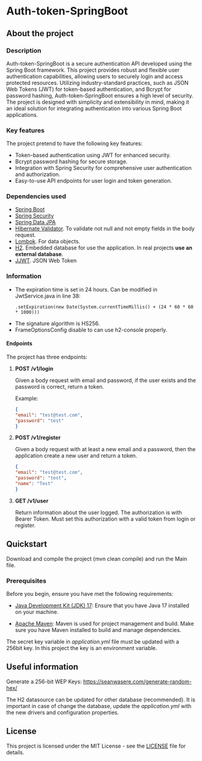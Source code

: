 # Auth-token-SpringBoot

## About the project 
### Description 
Auth-token-SpringBoot is a secure authentication API developed using the Spring Boot framework. 
This project provides robust and flexible user authentication capabilities, allowing users to securely login and access protected resources. 
Utilizing industry-standard practices, such as JSON Web Tokens (JWT) for token-based authentication, and Bcrypt for password hashing, Auth-token-SpringBoot ensures a high level of security. 
The project is designed with simplicity and extensibility in mind, making it an ideal solution for integrating authentication into various Spring Boot applications.

### Key features
The project pretend to have the following key features:
- Token-based authentication using JWT for enhanced security. 
- Bcrypt password hashing for secure storage. 
- Integration with Spring Security for comprehensive user authentication and authorization. 
- Easy-to-use API endpoints for user login and token generation. 

### Dependencies used

- [Spring Boot](https://spring.io/projects/spring-boot)
- [Spring Security](https://docs.spring.io/spring-security/reference/index.html)
- [Spring Data JPA](https://spring.io/projects/spring-data-jpa)
- [Hibernate Validator](https://hibernate.org/validator/). To validate not null and not empty fields in the body request.
- [Lombok](https://projectlombok.org/). For data objects.
- [H2](https://www.h2database.com/html/main.html). Embedded database for use the application. In real projects **use an external database**.
- [JJWT](https://github.com/jwtk/jjwt). JSON Web Token

### Information

 - The expiration time is set in 24 hours. Can be modified in JwtService.java in line 38:
    ```
    .setExpiration(new Date(System.currentTimeMillis() + (24 * 60 * 60 * 1000)))
    ```
 - The signature algorithm is HS256.
 - FrameOptionsConfig disable to can use h2-console properly.
#### Endpoints
The project has three endpoints:
1. **POST /v1/login**
    
    Given a body request with email and password, if the user exists and the 
    password is correct, return a token.
    
    Example:
    ```json
   {
    "email": "test@test.com",
    "password": "test"
    }
    ```    
2. **POST /v1/register**

   Given a body request with at least a new email and a password,
   then the application create a new user and return a token.
    ```json
   {
    "email": "test@test.com",
    "password": "test",
    "name": "Test"
    }
    ```    
3. **GET /v1/user**

   Return information about the user logged. 
   The authorization is with Bearer Token. Must set this authorization with a valid token from login or register.

## Quickstart

Download and compile the project (mvn clean compile) and run the Main file.

### Prerequisites

Before you begin, ensure you have met the following requirements:

- [Java Development Kit (JDK) 17](https://adoptium.net/temurin/releases/?version=17): Ensure that you have Java 17 installed on your machine.

- [Apache Maven](https://maven.apache.org/download.cgi): Maven is used for project management and build. Make sure you have Maven installed to build and manage dependencies.

The secret key variable in *application.yml* file must be updated with a 256bit key. In this project the key is an environment variable.

## Useful information

Generate a 256-bit WEP Keys: https://seanwasere.com/generate-random-hex/

The H2 datasource can be updated for other database (recommended). It is important in case of change
the database, update the *application.yml* with the new drivers and configuration properties.

## License

This project is licensed under the MIT License - see the [LICENSE](LICENSE) file for details.